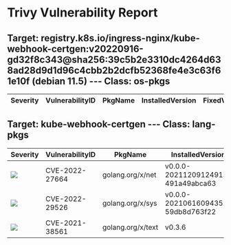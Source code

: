 # Trivy Vulnerability Report




## Target: registry.k8s.io/ingress-nginx/kube-webhook-certgen:v20220916-gd32f8c343@sha256:39c5b2e3310dc4264d638ad28d9d1d96c4cbb2b2dcfb52368fe4e3c63f61e10f (debian 11.5) --- Class: os-pkgs
|Severity|VulnerabilityID|PkgName|InstalledVersion|FixedVersion|
|--------|---------------|-------|----------------|------------|

## Target: kube-webhook-certgen --- Class: lang-pkgs
|Severity|VulnerabilityID|PkgName|InstalledVersion|FixedVersion|
|--------|---------------|-------|----------------|------------|
|![](https://img.shields.io/badge/-HIGH-orange)|CVE-2022-27664|golang.org/x/net|v0.0.0-20211209124913-491a49abca63|0.0.0-20220906165146-f3363e06e74c|
|![](https://img.shields.io/badge/-MEDIUM-yellow)|CVE-2022-29526|golang.org/x/sys|v0.0.0-20210616094352-59db8d763f22|0.0.0-20220412211240-33da011f77ad|
|![](https://img.shields.io/badge/-HIGH-orange)|CVE-2021-38561|golang.org/x/text|v0.3.6|0.3.7|
